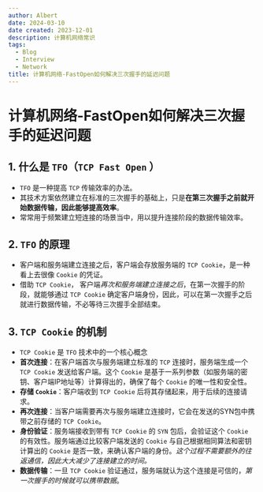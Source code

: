 ```yaml
---
author: Albert
date: 2024-03-10
date created: 2023-12-01
description: 计算机网络常识
tags:
  - Blog
  - Interview
  - Network
title: 计算机网络-FastOpen如何解决三次握手的延迟问题
---
```


# 计算机网络-FastOpen如何解决三次握手的延迟问题

## 1. 什么是 `TFO`（`TCP Fast Open` ）

- `TFO` 是一种提高 `TCP` 传输效率的办法。
- 其技术方案依然建立在标准的三次握手的基础上，只是**在第三次握手之前就开始数据传输，因此能够提高效率**。
- 常常用于频繁建立短连接的场景当中，用以提升连接阶段的数据传输效率。

## 2. `TFO` 的原理

- 客户端和服务端建立连接之后，客户端会存放服务端的 `TCP Cookie`，是一种看上去很像 `Cookie` 的凭证。
- 借助 `TCP Cookie`， 客户端*再次和服务端建立连接之后*，在第一次握手的阶段，就能够通过 `TCP Cookie` 确定客户端身份，因此，可以在第一次握手之后就进行数据传输，不必等待三次握手全部结束。

## 3. `TCP Cookie` 的机制

- `TCP Cookie` 是 `TFO` 技术中的一个核心概念
- **首次连接**：在客户端首次与服务端建立标准的 `TCP` 连接时，服务端生成一个 `TCP Cookie` 发送给客户端。这个 `Cookie` 是基于一系列参数（如服务端的密钥、客户端IP地址等）计算得出的，确保了每个 `Cookie` 的唯一性和安全性。
- **存储 `Cookie`**：客户端收到 `TCP Cookie` 后将其存储起来，用于后续的连接请求。
- **再次连接**：当客户端需要再次与服务端建立连接时，它会在发送的SYN包中携带之前存储的 `TCP Cookie`。
- **身份验证**：服务端接收到带有 `TCP Cookie` 的 `SYN` 包后，会验证这个 `Cookie` 的有效性。服务端通过比较客户端发送的 `Cookie` 与自己根据相同算法和密钥计算出的 `Cookie` 是否一致，来确认客户端的身份。_这个过程不需要额外的往返通信，因此大大减少了连接建立的时间。_
- **数据传输**：一旦 `TCP Cookie` 验证通过，服务端就认为这个连接是可信的，_第一次握手的时候就可以携带数据_。
